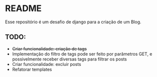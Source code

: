 # README
Esse repositório é um desafio de django para a criação de um Blog.

## TODO: 
- ~~Criar funcionalidade: criação de tags~~
- Implementação do filtro de tags pode ser feito por parâmetros GET, e possivelmente receber diversas tags para filtrar os posts
- Criar funcionalidade: excluir posts
- Refatorar templates